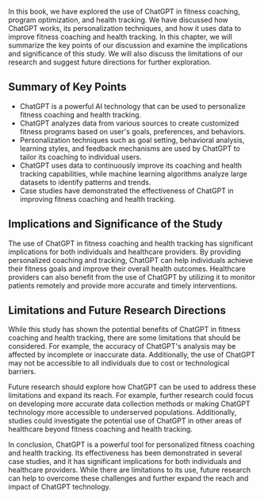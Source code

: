 

In this book, we have explored the use of ChatGPT in fitness coaching, program optimization, and health tracking. We have discussed how ChatGPT works, its personalization techniques, and how it uses data to improve fitness coaching and health tracking. In this chapter, we will summarize the key points of our discussion and examine the implications and significance of this study. We will also discuss the limitations of our research and suggest future directions for further exploration.

Summary of Key Points
---------------------

* ChatGPT is a powerful AI technology that can be used to personalize fitness coaching and health tracking.
* ChatGPT analyzes data from various sources to create customized fitness programs based on user's goals, preferences, and behaviors.
* Personalization techniques such as goal setting, behavioral analysis, learning styles, and feedback mechanisms are used by ChatGPT to tailor its coaching to individual users.
* ChatGPT uses data to continuously improve its coaching and health tracking capabilities, while machine learning algorithms analyze large datasets to identify patterns and trends.
* Case studies have demonstrated the effectiveness of ChatGPT in improving fitness coaching and health tracking.

Implications and Significance of the Study
------------------------------------------

The use of ChatGPT in fitness coaching and health tracking has significant implications for both individuals and healthcare providers. By providing personalized coaching and tracking, ChatGPT can help individuals achieve their fitness goals and improve their overall health outcomes. Healthcare providers can also benefit from the use of ChatGPT by utilizing it to monitor patients remotely and provide more accurate and timely interventions.

Limitations and Future Research Directions
------------------------------------------

While this study has shown the potential benefits of ChatGPT in fitness coaching and health tracking, there are some limitations that should be considered. For example, the accuracy of ChatGPT's analysis may be affected by incomplete or inaccurate data. Additionally, the use of ChatGPT may not be accessible to all individuals due to cost or technological barriers.

Future research should explore how ChatGPT can be used to address these limitations and expand its reach. For example, further research could focus on developing more accurate data collection methods or making ChatGPT technology more accessible to underserved populations. Additionally, studies could investigate the potential use of ChatGPT in other areas of healthcare beyond fitness coaching and health tracking.

In conclusion, ChatGPT is a powerful tool for personalized fitness coaching and health tracking. Its effectiveness has been demonstrated in several case studies, and it has significant implications for both individuals and healthcare providers. While there are limitations to its use, future research can help to overcome these challenges and further expand the reach and impact of ChatGPT technology.